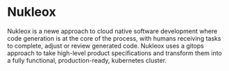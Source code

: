 # Nukleox

Nukleox is a newe approach to cloud native software development where code generation is at the core of the process, with humans receiving tasks to complete, adjust or review generated code. Nukleox uses a gitops approach to take high-level product specifications and transform them into a fully functional, production-ready, kubernetes cluster. 
